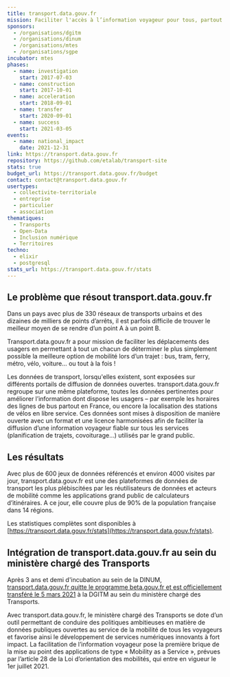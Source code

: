```yaml
---
title: transport.data.gouv.fr
mission: Faciliter l'accès à l’information voyageur pour tous, partout en France, grâce à l’ouverture des données.
sponsors:
  - /organisations/dgitm
  - /organisations/dinum
  - /organisations/mtes
  - /organisations/sgpe
incubator: mtes
phases:
  - name: investigation
    start: 2017-07-03
  - name: construction
    start: 2017-10-01
  - name: acceleration
    start: 2018-09-01
  - name: transfer
    start: 2020-09-01
  - name: success
    start: 2021-03-05
events:
  - name: national_impact
    date: 2021-12-31
link: https://transport.data.gouv.fr
repository: https://github.com/etalab/transport-site
stats: true
budget_url: https://transport.data.gouv.fr/budget
contact: contact@transport.data.gouv.fr
usertypes:
  - collectivite-territoriale
  - entreprise
  - particulier
  - association
thematiques:
  - Transports
  - Open-Data
  - Inclusion numérique
  - Territoires
techno:
  - elixir
  - postgresql
stats_url: https://transport.data.gouv.fr/stats
---
```

## Le problème que résout transport.data.gouv.fr

Dans un pays avec plus de 330 réseaux de transports urbains et des dizaines de milliers de points d’arrêts, il est parfois difficile de trouver le meilleur moyen de se rendre d’un point A à un point B.

Transport.data.gouv.fr a pour mission de faciliter les déplacements des usagers en permettant à tout un chacun de déterminer le plus simplement possible la meilleure option de mobilité lors d’un trajet : bus, tram, ferry, métro, vélo, voiture… ou tout à la fois !

Les données de transport, lorsqu'elles existent, sont exposées sur différents portails de diffusion de données ouvertes. transport.data.gouv.fr regroupe sur une même plateforme, toutes les données pertinentes pour améliorer l’information dont dispose les usagers – par exemple les horaires des lignes de bus partout en France, ou encore la localisation des stations de vélos en libre service. Ces données sont mises à disposition de manière ouverte avec un format et une licence harmonisées afin de faciliter la diffusion d’une information voyageur fiable sur tous les services (planification de trajets, covoiturage…) utilisés par le grand public.

## Les résultats

Avec plus de 600 jeux de données référencés et environ 4000 visites par jour, transport.data.gouv.fr est une des plateformes de données de transport les plus plébiscitées par les réutilisateurs de données et acteurs de mobilité comme les applications grand public de calculateurs d’itinéraires. A ce jour, elle couvre plus de 90% de la population française dans 14 régions.

Les statistiques complètes sont disponibles à [https://transport.data.gouv.fr/stats](https://transport.data.gouv.fr/stats).

## Intégration de transport.data.gouv.fr au sein du ministère chargé des Transports

Après 3 ans et demi d'incubation au sein de la DINUM, [transport.data.gouv.fr quitte le programme beta.gouv.fr et est officiellement transféré le 5 mars 2021](https://www.ecologie.gouv.fr/transportdatagouvfr-lopen-data-au-service-tous-voyageurs-france) à la DGITM au sein du ministère chargé des Transports.

Avec transport.data.gouv.fr, le ministère chargé des Transports se dote d’un outil permettant de conduire des politiques ambitieuses en matière de données publiques ouvertes au service de la mobilité de tous les voyageurs et favorise ainsi le développement de services numériques innovants à fort impact. La facilitation de l’information voyageur pose la première brique de la mise au point des applications de type « Mobility as a Service », prévues par l’article 28 de la Loi d’orientation des mobilités, qui entre en vigueur le 1er juillet 2021.



